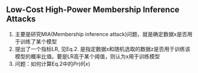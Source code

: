 ## Low-Cost High-Power Membership Inference Attacks
1. 主要是研究MIA(Membership inference attack)问题，就是确定数据x是否用于训练了某个模型
2. 提出了一个指标LR, 见Eq.2. 是指定数据x和随机选取的数据z是否用于训练该模型的概率比值。要是LR高于某个阈值，则认为x用于训练模型
3. 问题：如何计算Eq.2中的$Pr(\theta|x)$